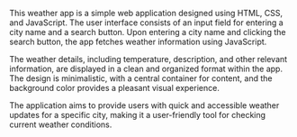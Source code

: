 This weather app is a simple web application designed using HTML, CSS, and JavaScript. The user interface consists of an input field for entering a city name and a search button. Upon entering a city name and clicking the search button, the app fetches weather information using JavaScript.

The weather details, including temperature, description, and other relevant information, are displayed in a clean and organized format within the app. The design is minimalistic, with a central container for content, and the background color provides a pleasant visual experience.

The application aims to provide users with quick and accessible weather updates for a specific city, making it a user-friendly tool for checking current weather conditions.
